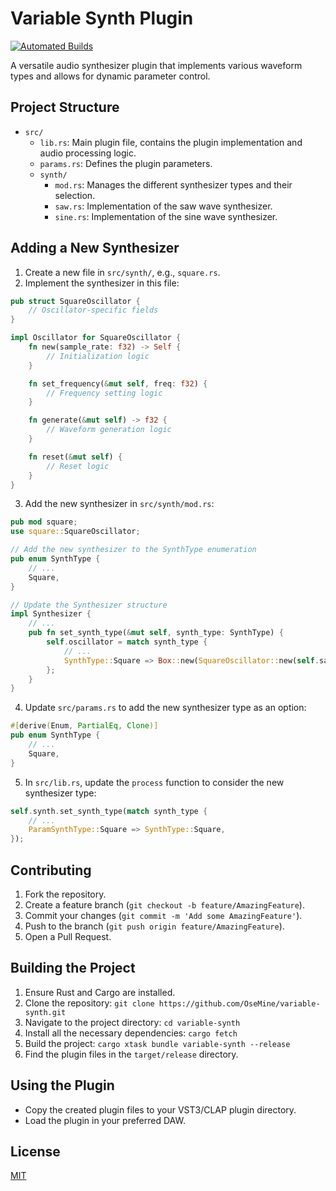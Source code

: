 # Variable Synth Plugin
[![Automated Builds](https://github.com/OseMine/variable-synth/actions/workflows/build.yml/badge.svg)](https://github.com/OseMine/variable-synth/actions/workflows/build.yml)

A versatile audio synthesizer plugin that implements various waveform types and allows for dynamic parameter control.

## Project Structure

- `src/`
  - `lib.rs`: Main plugin file, contains the plugin implementation and audio processing logic.
  - `params.rs`: Defines the plugin parameters.
  - `synth/`
    - `mod.rs`: Manages the different synthesizer types and their selection.
    - `saw.rs`: Implementation of the saw wave synthesizer.
    - `sine.rs`: Implementation of the sine wave synthesizer.

## Adding a New Synthesizer

1. Create a new file in `src/synth/`, e.g., `square.rs`.
2. Implement the synthesizer in this file:

```rust
pub struct SquareOscillator {
    // Oscillator-specific fields
}

impl Oscillator for SquareOscillator {
    fn new(sample_rate: f32) -> Self {
        // Initialization logic
    }

    fn set_frequency(&mut self, freq: f32) {
        // Frequency setting logic
    }

    fn generate(&mut self) -> f32 {
        // Waveform generation logic
    }

    fn reset(&mut self) {
        // Reset logic
    }
}
```

3. Add the new synthesizer in `src/synth/mod.rs`:

```rust
pub mod square;
use square::SquareOscillator;

// Add the new synthesizer to the SynthType enumeration
pub enum SynthType {
    // ...
    Square,
}

// Update the Synthesizer structure
impl Synthesizer {
    // ...
    pub fn set_synth_type(&mut self, synth_type: SynthType) {
        self.oscillator = match synth_type {
            // ...
            SynthType::Square => Box::new(SquareOscillator::new(self.sample_rate)),
        };
    }
}
```

4. Update `src/params.rs` to add the new synthesizer type as an option:

```rust
#[derive(Enum, PartialEq, Clone)]
pub enum SynthType {
    // ...
    Square,
}
```

5. In `src/lib.rs`, update the `process` function to consider the new synthesizer type:

```rust
self.synth.set_synth_type(match synth_type {
    // ...
    ParamSynthType::Square => SynthType::Square,
});
```

## Contributing

1. Fork the repository.
2. Create a feature branch (`git checkout -b feature/AmazingFeature`).
3. Commit your changes (`git commit -m 'Add some AmazingFeature'`).
4. Push to the branch (`git push origin feature/AmazingFeature`).
5. Open a Pull Request.

## Building the Project

1. Ensure Rust and Cargo are installed.
2. Clone the repository: `git clone https://github.com/OseMine/variable-synth.git`
3. Navigate to the project directory: `cd variable-synth`
4. Install all the necessary dependencies: `cargo fetch`
5. Build the project: `cargo xtask bundle variable-synth --release`
6. Find the plugin files in the `target/release` directory.

## Using the Plugin

- Copy the created plugin files to your VST3/CLAP plugin directory.
- Load the plugin in your preferred DAW.

## License

[MIT](https://choosealicense.com/licenses/mit/)